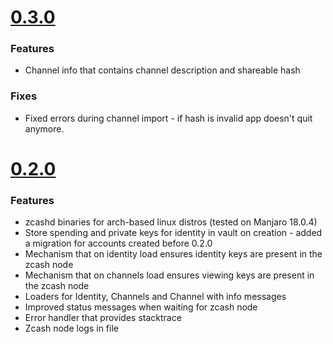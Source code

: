 <a name="0.3.0"></a>
# [0.3.0](TBR)


### Features

* Channel info that contains channel description and shareable hash

### Fixes

* Fixed errors during channel import - if hash is invalid app doesn't quit anymore.

<a name="0.2.0"></a>
# [0.2.0](TBR)


### Features

* zcashd binaries for arch-based linux distros (tested on Manjaro 18.0.4)
* Store spending and private keys for identity in vault on creation - added a migration for accounts created before 0.2.0
* Mechanism that on identity load ensures identity keys are present in the zcash node
* Mechanism that on channels load ensures viewing keys are present in the zcash node
* Loaders for Identity, Channels and Channel with info messages
* Improved status messages when waiting for zcash node
* Error handler that provides stacktrace
* Zcash node logs in file
